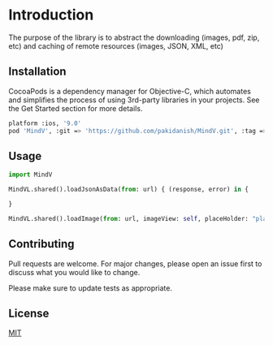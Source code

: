 # Introduction

The purpose of the library is to abstract the downloading (images, pdf, zip, etc) and caching of remote resources (images, JSON, XML, etc)


## Installation

CocoaPods is a dependency manager for Objective-C, which automates and simplifies the process of using 3rd-party libraries in your projects. See the Get Started section for more details.

```bash
platform :ios, '9.0'
pod 'MindV', :git => 'https://github.com/pakidanish/MindV.git', :tag => '1.0.9'    
```

## Usage

```python
import MindV

MindVL.shared().loadJsonAsData(from: url) { (response, error) in {

}

MindVL.shared().loadImage(from: url, imageView: self, placeHolder: "placeHolder_image")


```

## Contributing
Pull requests are welcome. For major changes, please open an issue first to discuss what you would like to change.

Please make sure to update tests as appropriate.

## License
[MIT](https://choosealicense.com/licenses/mit/)
